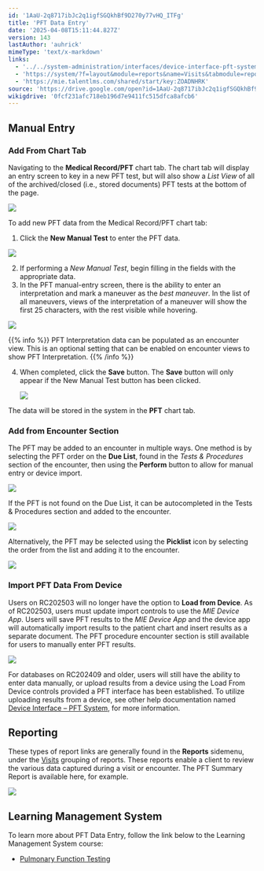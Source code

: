 ```yaml
---
id: '1AaU-2q8717ibJc2q1igfSGQkhBf9D270y77vHQ_ITFg'
title: 'PFT Data Entry'
date: '2025-04-08T15:11:44.827Z'
version: 143
lastAuthor: 'auhrick'
mimeType: 'text/x-markdown'
links:
  - '../../system-administration/interfaces/device-interface-pft-system.md'
  - 'https://system/?f=layout&module=reports&name=Visits&tabmodule=reports&t=Visits&tabmodule=reports&tabselect=Visits'
  - 'https://mie.talentlms.com/shared/start/key:ZOADNHRK'
source: 'https://drive.google.com/open?id=1AaU-2q8717ibJc2q1igfSGQkhBf9D270y77vHQ_ITFg'
wikigdrive: '0fcf231afc718eb196d7e9411fc515dfca8afcb6'
---
```

## Manual Entry

### Add From Chart Tab

Navigating to the **Medical Record/PFT** chart tab. The chart tab will display an entry screen to key in a new PFT test, but will also show a *List View* of all of the archived/closed (i.e., stored documents) PFT tests at the bottom of the page.

![](../pft-data-entry.assets/6e667266d4beb1567f923ea9a57083f7.png)

To add new PFT data from the Medical Record/PFT chart tab:

1. Click the <strong>New Manual Test</strong> to enter the PFT data.

![](../pft-data-entry.assets/a8f9693b85cb9805780bde408557a28d.png)

2. If performing a <em>New Manual Test</em>, begin filling in the fields with the appropriate data.
3. In the PFT manual-entry screen, there is the ability to enter an interpretation and mark a maneuver as the <em>best maneuver</em>. In the list of all maneuvers, views of the interpretation of a maneuver will show the first 25 characters, with the rest visible while hovering.

![](../pft-data-entry.assets/4713246e2ee56c2bb7b6197351d92780.png)

{{% info %}}
PFT Interpretation data can be populated as an encounter view. This is an optional setting that can be enabled on encounter views to show PFT Interpretation.
{{% /info %}}

4. When completed, click the <strong>Save</strong> button. The <strong>Save</strong> button will only appear if the New Manual Test button has been clicked.

    ![](../pft-data-entry.assets/25de1b98ac992ce10c46d5aa6e6bcf21.png)

The data will be stored in the system in the **PFT** chart tab.

### Add from Encounter Section

The PFT may be added to an encounter in multiple ways. One method is by selecting the PFT order on the **Due List**, found in the *Tests & Procedures* section of the encounter, then using the **Perform** button to allow for manual entry or device import.

![](../pft-data-entry.assets/bf0c4982f4d719006e16813578b628f4.png)

If the PFT is not found on the Due List, it can be autocompleted in the Tests & Procedures section and added to the encounter.

![](../pft-data-entry.assets/88c30562aa9e352d7573e066460f69cc.png)

Alternatively, the PFT may be selected using the **Picklist** icon by selecting the order from the list and adding it to the encounter.

![](../pft-data-entry.assets/d0397840f58fc906db182299c2006f0a.png)

### Import PFT Data From Device

Users on RC202503 will no longer have the option to **Load from Device**. As of RC202503, users must update import controls to use the *MIE Device App*. Users will save PFT results to the *MIE Device App* and the device app will automatically import results to the patient chart and insert results as a separate document. The PFT procedure encounter section is still available for users to manually enter PFT results.

![](../pft-data-entry.assets/41a19225c5fc839a17ac8995ec288cdb.png)

For databases on RC202409 and older, users will still have the ability to enter data manually, or upload results from a device using the Load From Device controls provided a PFT interface has been established. To utilize uploading results from a device, see other help documentation named [Device Interface – PFT System](../../system-administration/interfaces/device-interface-pft-system.md), for more information.

## Reporting

These types of report links are generally found in the **Reports** sidemenu, under the [Visits](https://system/?f=layout&module=reports&name=Visits&tabmodule=reports&t=Visits&tabmodule=reports&tabselect=Visits) grouping of reports. These reports enable a client to review the various data captured during a visit or encounter. The PFT Summary Report is available here, for example.

![](../pft-data-entry.assets/e9ba582146e4a9234b994517c3a83443.png)

## Learning Management System

To learn more about PFT Data Entry, follow the link below to the Learning Management System course:

* [Pulmonary Function Testing](https://mie.talentlms.com/shared/start/key:ZOADNHRK)
